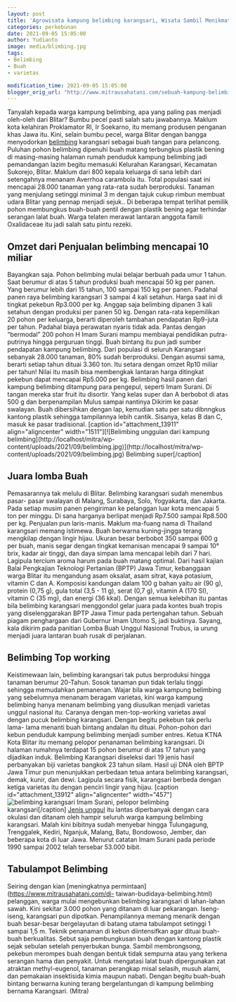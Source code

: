 ```yaml
---
layout: post
title: 'Agrowisata kampung belimbing karangsari, Wisata Sambil Menikmati belimbing'
categories: perkebunan
date: 2021-09-05 15:05:00
author: Yudianto
image: media/blimbing.jpg
tags:
- Belimbing
- Buah
- varietas

modification_time: 2021-09-05 15:05:00
blogger_orig_url: "http://www.mitrausahatani.com/sebuah-kampung-belimbing-bernama.html"
---
```


Tanyalah kepada warga kampung belimbing, apa yang paling pas menjadi oleh-oleh
dari Blitar? Bumbu pecel pasti salah satu jawabannya. Maklum kota kelahiran
Proklamator RI, Ir Soekarno, itu memang produsen penganan khas Jawa itu. Kini,
selain bumbu pecel, warga Blitar dengan bangga menyodorkan
[belimbing](https://www.mitrausahatani.com/topik/belimbing "belimbing") karangsari
sebagai buah tangan para pelancong. Puluhan pohon belimbing dipenuhi buah
matang terbungkus plastik bening di masing-masing halaman rumah penduduk
kampung belimbing jadi pemandangan lazim begitu memasuki Kelurahan Karangsari,
Kecamatan Sukorejo, Blitar. Maklum dari 800 kepala keluarga di sana lebih dari
setengahnya menanam Averrhoa carambola itu. Total populasi saat ini mencapai
28.000 tanaman yang rata-rata sudah berproduksi. Tanaman yang menjulang
setinggi minimal 3 m dengan tajuk cukup rimbun membuat udara Blitar yang
pennap menjadi sejuk.. Di beberapa tempat terlihat pemilik pohon membungkus
buah-buah pentil dengan plastik bening agar terhindar serangan lalat buah.
Warga telaten merawat lantaran anggota famili Oxalidaceae itu jadi salah satu
pintu rezeki.

## Omzet dari Penjualan belimbing mencapai 10 miliar

Bayangkan saja. Pohon belimbing mulai belajar berbuah pada umur 1 tahun. Saat
berumur di atas 5 tahun produksi buah mencapai 50 kg per panen. Yang berumur
lebih dari 15 tahun, 100 sampai 150 kg per panen. Padahal panen raya belimbing
karangsari 3 sampai 4 kali setahun. Harga saat ini di tingkat pekebun Rp3.000
per kg. Anggap saja belimbing dipanen 3 kali setahun dengan produksi per panen
50 kg. Dengan rata-rata kepemilikan 20 pohon per keluarga, berarti diperoleh
tambahan pendapatan Rp9-juta per tahun. Padahal biaya perawatan nyaris tidak
ada. Pantas dengan “bermodal” 200 pohon H Imam Surani mampu membiayai
pendidikan putra-putrinya hingga perguruan tinggi. Buah bintang itu pun jadi
sumber pendapatan kampung belimbing. Dari populasi di seluruh Karangsari
sebanyak 28.000 tanaman, 80% sudah berproduksi. Dengan asumsi sama, berarti
setiap tahun dituai 3.360 ton. Itu setara dengan omzet Rp10 miliar per tahun!
Nilai itu masih bisa membengkak lantaran harga ditingkat pekebun dapat
mencapai Rp5.000 per kg. Belimbing hasil panen dari kampung belimbing
ditampung para pengepul, seperti Imam Surani. Di tangan mereka star fruit itu
disortir. Yang kelas super dan A berbobot di atas 500 g dan berpenampilan
Mulus sampai nantinya Dikirim ke pasar swalayan. Buah dibersihkan dengan lap,
kemudian satu per satu dibnngkus kantong plastik sehingga tampilannya lebih
cantik. Sisanya, kelas B dan C, masuk ke pasar tradisional. [caption
id="attachment_13911" align="aligncenter" width="1511"][![Belimbing unggulan
dari kampung belimbing](http://localhost/mitra/wp-
content/uploads/2021/09/belimbing.jpg)](http://localhost/mitra/wp-
content/uploads/2021/09/belimbing.jpg) Belimbing super[/caption]

## Juara lomba Buah

Pemasarannya tak melulu di Blitar. Belimbing karangsari sudah menembus pasar-
pasar swalayan di Malang, Surabaya, Solo, Yogyakarta, dan Jakarta. Pada setiap
musim panen pengiriman ke pelanggan luar kota mencapai 5 ton per minggu. Di
sana harganya berlipat menjadi Rp7.500 sampai Rp8.500 per kg. Penjualan pun
laris-manis. Maklum ma-fuang nama di Thailand karangsari memang istimewa. Buah
berwarna kuning-jingga terang mengkilap dengan lingir hijau. Ukuran besar
berbobot 350 sampai 600 g per buah, manis segar dengan tingkat kemanisan
mencapai 9 sampai 10° brix, kadar air tinggi, dan daya simpan lama mencapai
lebih dari 7 hari. Lagipula tercium aroma harum pada buah matang optimal. Dari
hasil kajian Balai Pengkajian Teknologi Pertanian (BPTP) Jawa Timur,
kebanggaan warga Blitar itu mengandung asam oksalat, asam sitrat, kaya
potasium, vitamin C dan A. Komposisi kandungan dalam 100 g bahan yaitu air (90
g), protein (0,75 g), gula total (3,5 - 11 g), serat (0,7 g), vitamin A (170
SI), vitamin C (35 mg), dan energi (36 kkal). Dengan semua kelebihan itu
pantas bila belimbing karangsari menggondol gelar juara pada kontes buah
tropis yang diselenggarakan BPTP Jawa Timur pada pertengahan tahun. Sebuah
piagam penghargaan dari Gubernur Imam Utomo S, jadi buktinya. Sayang, kala
dikirim pada panitian Lomba Buah Unggul Nasional Trubus, ia urung menjadi
juara lantaran buah rusak di perjalanan.

## Belimbing Top working

Keistimewaan lain, belimbing karangsari tak putus berproduksi hingga tanaman
berumur 20-Tahun. Sosok tanaman pun tidak terlalu tinggi sehingga memudahkan
pemanenan. Wajar bila warga kampung belimbing yang sebelumnya menanam beragam
varietas, kini warga kampung belimbing hanya menanam belimbing yang diusulkan
menjadi varietas unggul nasional itu. Caranya dengan men-top-working varietas
awal dengan pucuk belimbing karangsari. Dengan begitu pekebun tak perlu lama-
lama menanti buah bintang andalan itu dituai. Pohon-pohon dari kebun penduduk
kampung belimbing menjadi sumber entres. Ketua KTNA Kota Blitar itu memang
pelopor penanaman belimbing karangsari. Di halaman rumahnya terdapat 15 pohon
berumur di atas 17 tahun yang dijadikan induk. Belimbing Karangsari diseleksi
dari 19 jenis hasil perbanyakan biji varietas bangkok 23 tahun silam. Hasil
uji DNA oleh BPTP Jawa Timur pun menunjukkan perbedaan tetua antara belimbing
karangsari, demak, kunir, dan dewi. Lagipula secara fisik, karangsari berbeda
dengan ketiga varietas itu dengan penciri lingir yang hijau. [caption
id="attachment_13912" align="aligncenter" width="457"]![belimbing
karangsari](http://localhost/mitra/wp-content/uploads/2021/09/belimbing1.jpg)
Imam Surani, pelopor belimbing karangsari[/caption] [Jenis
unggul](https://www.mitrausahatani.com/belimbing-unggulan-kala-dewa-dan-dewi.html) itu
lantas diperbanyak dengan cara okulasi dan ditanam oleh hampir seluruh warga
kampung belimbing karangsari. Malah kini bibitnya sudah menyebar hingga
Tulungagung, Trenggalek, Kediri, Nganjuk, Malang, Batu, Bondowoso, Jember, dan
beberapa kota di luar Jawa. Menurut catatan Imam Surani pada periode 1990
sampai 2002 telah tersebar 53.000 bibit.

## Tabulampot Belimbing

Seiring dengan kian [meningkatnya permintaan](https://www.mitrausahatani.com/di-
taiwan-budidaya-belimbing.html) pelanggan, warga mulai mengebunkan belimbing
karangsari di lahan-lahan sawah. Kini sekitar 3.000 pohon yang ditanam di luar
pekarangan. Iseng-iseng, karangsari pun dipotkan. Penampilannya memang menarik
dengan buah besar-besar bergelayutan di batang utama tabulampot setinggi 1
sampai 1,5 m. Teknik penanaman di kebun diintensifkan agar dituai buah-buah
berkualitas. Sebut saja pembungkusan buah dengan kantong plastik sejak sebulan
setelah penyerbukan bunga. Sambil membrongsong, pekebun merompes buah dengan
bentuk tidak sempurna atau yang terkena serangan hama dan penyakit. Untuk
mengatasi lalat buah dipergunakan zat atraktan methyl-eugenol, tanaman
perangkap misal selasih, musuh alami, dan pemakaian insektisida kimia maupun
nabati. Dengan begitu buah-buah bintang berwarna kuning terang bergelantungan
di kampung belimbing bernama Karangsari. (Mitra)



